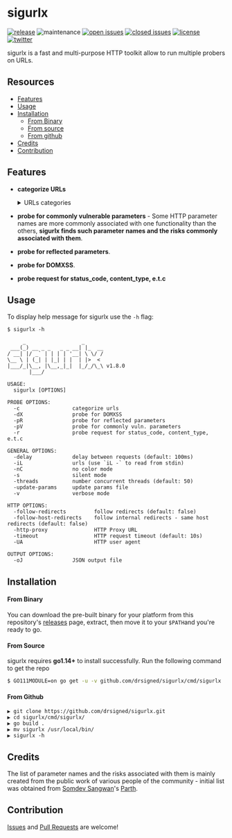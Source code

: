 # sigurlx

[![release](https://img.shields.io/github/release/drsigned/sigurlx?style=flat&color=0040ff)](https://github.com/drsigned/sigurlx/releases) ![maintenance](https://img.shields.io/badge/maintained%3F-yes-0040ff.svg) [![open issues](https://img.shields.io/github/issues-raw/drsigned/sigurlx.svg?style=flat&color=0040ff)](https://github.com/drsigned/sigurlx/issues?q=is:issue+is:open) [![closed issues](https://img.shields.io/github/issues-closed-raw/drsigned/sigurlx.svg?style=flat&color=0040ff)](https://github.com/drsigned/sigurlx/issues?q=is:issue+is:closed) [![license](https://img.shields.io/badge/license-MIT-gray.svg?colorB=0040FF)](https://github.com/drsigned/sigurlx/blob/master/LICENSE) [![twitter](https://img.shields.io/badge/twitter-@drsigned-0040ff.svg)](https://twitter.com/drsigned)

sigurlx is a fast and multi-purpose HTTP toolkit allow to run multiple probers on URLs.

## Resources

* [Features](#features)
* [Usage](#usage)
* [Installation](#installation)
    * [From Binary](#from-binary)
    * [From source](#from-source)
    * [From github](#from-github)
* [Credits](#credits)
* [Contribution](#contribution)


## Features

* **categorize URLs**

	<details>
	<summary>URLs categories</summary>

	```
	> endpoint
	> js {js}
	> style {css}
	> data {json|xml|csv}
	> archive {zip|tar|tar.gz}
	> doc {pdf|xlsx|doc|docx|txt}
	> media {jpg|jpeg|png|ico|svg|gif|webp|mp3|mp4|woff|woff2|ttf|eot|tif|tiff}
	```

	</details>
* **probe for commonly vulnerable parameters** - Some HTTP parameter names are more commonly associated with one functionality than the others, **sigurlx finds such parameter names and the risks commonly associated with them**.
* **probe for reflected parameters**.
* **probe for DOMXSS**.
* **probe request for status_code, content_type, e.t.c**

## Usage

To display help message for sigurlx use the `-h` flag:

```
$ sigurlx -h

     _                  _      
 ___(_) __ _ _   _ _ __| |_  __
/ __| |/ _` | | | | '__| \ \/ /
\__ \ | (_| | |_| | |  | |>  < 
|___/_|\__, |\__,_|_|  |_/_/\_\ v1.8.0
       |___/

USAGE:
  sigurlx [OPTIONS]

PROBE OPTIONS:
  -c                 categorize urls
  -dX                probe for DOMXSS
  -pR                probe for reflected parameters
  -pV                probe for commonly vuln. parameters
  -r                 probe request for status_code, content_type, e.t.c

GENERAL OPTIONS:
  -delay             delay between requests (default: 100ms)
  -iL                urls (use `iL -` to read from stdin)
  -nC                no color mode
  -s                 silent mode
  -threads           number concurrent threads (default: 50)
  -update-params     update params file
  -v                 verbose mode

HTTP OPTIONS:
  -follow-redirects         follow redirects (default: false)
  -follow-host-redirects    follow internal redirects - same host redirects (default: false)
  -http-proxy               HTTP Proxy URL
  -timeout                  HTTP request timeout (default: 10s)
  -UA                       HTTP user agent

OUTPUT OPTIONS:
  -oJ                JSON output file
```

## Installation

#### From Binary

You can download the pre-built binary for your platform from this repository's [releases](https://github.com/drsigned/sigurlx/releases/) page, extract, then move it to your `$PATH`and you're ready to go.

#### From Source

sigurlx requires **go1.14+** to install successfully. Run the following command to get the repo

```bash
$ GO111MODULE=on go get -u -v github.com/drsigned/sigurlx/cmd/sigurlx
```

#### From Github

```
▶ git clone https://github.com/drsigned/sigurlx.git
▶ cd sigurlx/cmd/sigurlx/
▶ go build .
▶ mv sigurlx /usr/local/bin/
▶ sigurlx -h
```

## Credits

The list of parameter names and the risks associated with them is mainly created from the public work of various people of the community - initial list was obtained from [Somdev Sangwan](https://github.com/s0md3v)'s [Parth](https://github.com/s0md3v/Parth).

## Contribution

[Issues](https://github.com/drsigned/sigurlx/issues) and [Pull Requests](https://github.com/drsigned/sigurlx/pulls) are welcome!